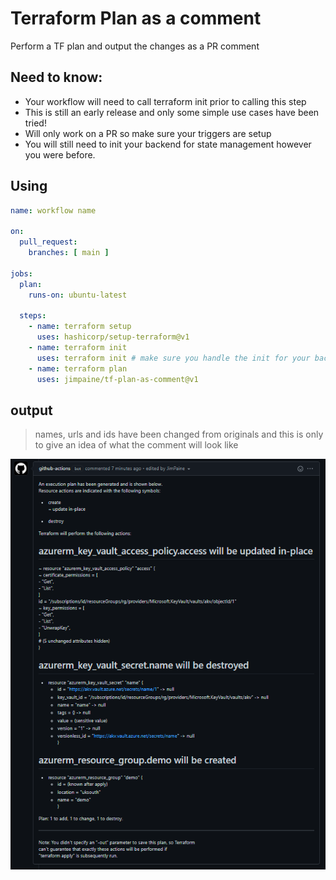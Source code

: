 # Terraform Plan as a comment

Perform a TF plan and output the changes as a PR comment

## Need to know:

- Your workflow will need to call terraform init prior to calling this step
- This is still an early release and only some simple use cases have been tried!
- Will only work on a PR so make sure your triggers are setup
- You will still need to init your backend for state management however you were before.

## Using

```yaml
name: workflow name

on:
  pull_request:
    branches: [ main ]

jobs:
  plan:
    runs-on: ubuntu-latest

  steps:
    - name: terraform setup
      uses: hashicorp/setup-terraform@v1
    - name: terraform init
      uses: terraform init # make sure you handle the init for your backend in the appropriate way
    - name: terraform plan
      uses: jimpaine/tf-plan-as-comment@v1

```

## output

> names, urls and ids have been changed from originals and this is only to give an idea
> of what the comment will look like

![github comment](./comment.png)
